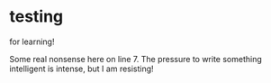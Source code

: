 testing
=======

for learning!


Some real nonsense here on line 7. The pressure to write something intelligent is intense, but I am resisting!
